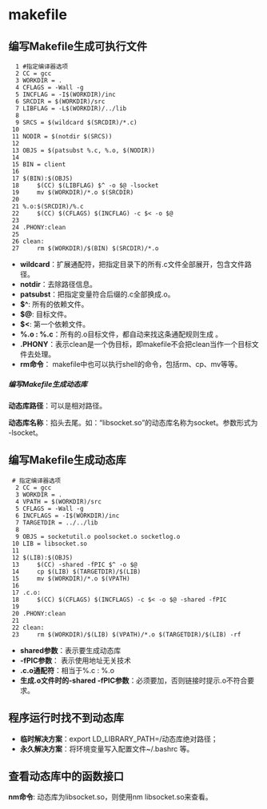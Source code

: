 # makefile

## 编写Makefile生成可执行文件
```
  1 #指定编译器选项
  2 CC = gcc
  3 WORKDIR = .
  4 CFLAGS = -Wall -g
  5 INCFLAG = -I$(WORKDIR)/inc
  6 SRCDIR = $(WORKDIR)/src
  7 LIBFLAG = -L$(WORKDIR)/../lib
  8 
  9 SRCS = $(wildcard $(SRCDIR)/*.c)
 10 
 11 NODIR = $(notdir $(SRCS))
 12 
 13 OBJS = $(patsubst %.c, %.o, $(NODIR))
 14 
 15 BIN = client
 16 
 17 $(BIN):$(OBJS)
 18     $(CC) $(LIBFLAG) $^ -o $@ -lsocket
 19     mv $(WORKDIR)/*.o $(SRCDIR)
 20 
 21 %.o:$(SRCDIR)/%.c
 22     $(CC) $(CFLAGS) $(INCFLAG) -c $< -o $@
 23 
 24 .PHONY:clean
 25 
 26 clean:
 27     rm $(WORKDIR)/$(BIN) $(SRCDIR)/*.o
```

* **wildcard**：扩展通配符，把指定目录下的所有.c文件全部展开，包含文件路径。
* **notdir**：去除路径信息。
* **patsubst**：把指定变量符合后缀的.c全部换成.o。
* **$^**: 所有的依赖文件。
* **$@**: 目标文件。
* **$<**: 第一个依赖文件。
* **%.o : %.c**：所有的.o目标文件，都自动来找这条通配规则生成 。
* **.PHONY**：表示clean是一个伪目标，即makefile不会把clean当作一个目标文件去处理。
* **rm命令**： makefile中也可以执行shell的命令，包括rm、cp、mv等等。 
 
 ##### 编写Makefile生成动态库
 
 **动态库路径**：可以是相对路径。
 
 **动态库名称**：掐头去尾。如：“libsocket.so”的动态库名称为socket。参数形式为 -lsocket。

## 编写Makefile生成动态库
```
 # 指定编译器选项
  2 CC = gcc
  3 WORKDIR = .
  4 VPATH = $(WORKDIR)/src
  5 CFLAGS = -Wall -g
  6 INCFLAGS = -I$(WORKDIR)/inc
  7 TARGETDIR = ../../lib
  8 
  9 OBJS = socketutil.o poolsocket.o socketlog.o
 10 LIB = libsocket.so
 11 
 12 $(LIB):$(OBJS)
 13     $(CC) -shared -fPIC $^ -o $@
 14     cp $(LIB) $(TARGETDIR)/$(LIB)
 15     mv $(WORKDIR)/*.o $(VPATH)
 16 
 17 .c.o:
 18     $(CC) $(CFLAGS) $(INCFLAGS) -c $< -o $@ -shared -fPIC
 19 
 20 .PHONY:clean
 21 
 22 clean:
 23     rm $(WORKDIR)/$(LIB) $(VPATH)/*.o $(TARGETDIR)/$(LIB) -rf
```

* **shared参数**：表示要生成动态库
* **-fPIC参数**： 表示使用地址无关技术
* **.c.o通配符**：相当于%.c : %.o
* **生成.o文件时的-shared -fPIC参数**：必须要加，否则链接时提示.o不符合要求。

## 程序运行时找不到动态库

* **临时解决方案**：export LD_LIBRARY_PATH=/动态库绝对路径；
* **永久解决方案**：将环境变量写入配置文件~/.bashrc 等。

## 查看动态库中的函数接口

**nm命令**: 动态库为libsocket.so，则使用nm libsocket.so来查看。

